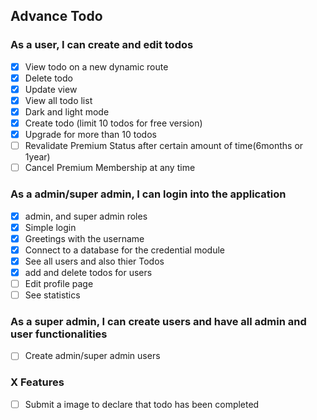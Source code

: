 ## Advance Todo

### As a user, I can create and edit todos

-   [x] View todo on a new dynamic route
-   [x] Delete todo
-   [x] Update view
-   [x] View all todo list
-   [x] Dark and light mode
-   [x] Create todo (limit 10 todos for free version)
-   [x] Upgrade for more than 10 todos
-   [ ] Revalidate Premium Status after certain amount of time(6months or 1year)
-   [ ] Cancel Premium Membership at any time

### As a admin/super admin, I can login into the application

-   [x] admin, and super admin roles
-   [x] Simple login
-   [x] Greetings with the username
-   [x] Connect to a database for the credential module
-   [x] See all users and also thier Todos
-   [x] add and delete todos for users
-   [ ] Edit profile page
-   [ ] See statistics

### As a super admin, I can create users and have all admin and user functionalities

-   [ ] Create admin/super admin users

### X Features

-   [ ] Submit a image to declare that todo has been completed
